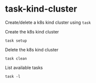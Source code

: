 # task-kind-cluster
Create/delete a k8s kind cluster using `task`

Create the k8s kind cluster
```
task setup
```

Delete the k8s kind cluster
```
task clean
```

List available tasks
```
task -l
```
